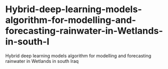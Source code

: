 # Hybrid-deep-learning-models-algorithm-for-modelling-and-forecasting-rainwater-in-Wetlands-in-south-I
Hybrid deep learning models algorithm for modelling and forecasting rainwater in Wetlands in south Iraq
